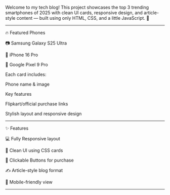 Welcome to my tech blog! This project showcases the top 3 trending smartphones of 2025 with clean UI cards, responsive design, and article-style content — built using only HTML, CSS, and a little JavaScript. 🚀


---

🔥 Featured Phones

📷 Samsung Galaxy S25 Ultra

🍏 iPhone 16 Pro

🤖 Google Pixel 9 Pro


Each card includes:

Phone name & image

Key features

Flipkart/official purchase links

Stylish layout and responsive design



---

✨ Features

💻 Fully Responsive layout

🎨 Clean UI using CSS cards

🔗 Clickable Buttons for purchase

✍️ Article-style blog format

📱 Mobile-friendly view



---

